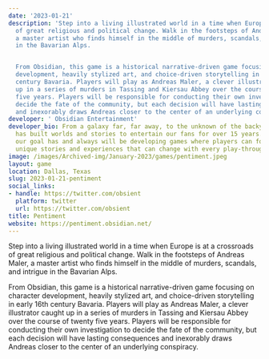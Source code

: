 ```yaml
---
date: '2023-01-21'
description: 'Step into a living illustrated world in a time when Europe is at a crossroads
  of great religious and political change. Walk in the footsteps of Andreas Maler,
  a master artist who finds himself in the middle of murders, scandals, and intrigue
  in the Bavarian Alps.


  From Obsidian, this game is a historical narrative-driven game focusing on character
  development, heavily stylized art, and choice-driven storytelling in early 16th
  century Bavaria. Players will play as Andreas Maler, a clever illustrator caught
  up in a series of murders in Tassing and Kiersau Abbey over the course of twenty
  five years. Players will be responsible for conducting their own investigation to
  decide the fate of the community, but each decision will have lasting consequences
  and inexorably draws Andreas closer to the center of an underlying conspiracy. '
developer: ' Obsidian Entertainment'
developer_bio: From a galaxy far, far away, to the unknown of the backyard, Obsidian  Entertainment
  has built worlds and stories to entertain our fans for over 15 years. From day one,
  our goal has and always will be developing games where players can forge their own
  unique stories and experiences that can change with every play-through.
image: /images/Archived-img/January-2023/games/pentiment.jpeg
layout: game
location: Dallas, Texas
slug: 2023-01-21-pentiment
social_links:
- handle: https://twitter.com/obsient
  platform: twitter
  url: https://twitter.com/obsient
title: Pentiment
website: https://pentiment.obsidian.net/
---
```


Step into a living illustrated world in a time when Europe is at a crossroads of great religious and political change. Walk in the footsteps of Andreas Maler, a master artist who finds himself in the middle of murders, scandals, and intrigue in the Bavarian Alps.

From Obsidian, this game is a historical narrative-driven game focusing on character development, heavily stylized art, and choice-driven storytelling in early 16th century Bavaria. Players will play as Andreas Maler, a clever illustrator caught up in a series of murders in Tassing and Kiersau Abbey over the course of twenty five years. Players will be responsible for conducting their own investigation to decide the fate of the community, but each decision will have lasting consequences and inexorably draws Andreas closer to the center of an underlying conspiracy. 